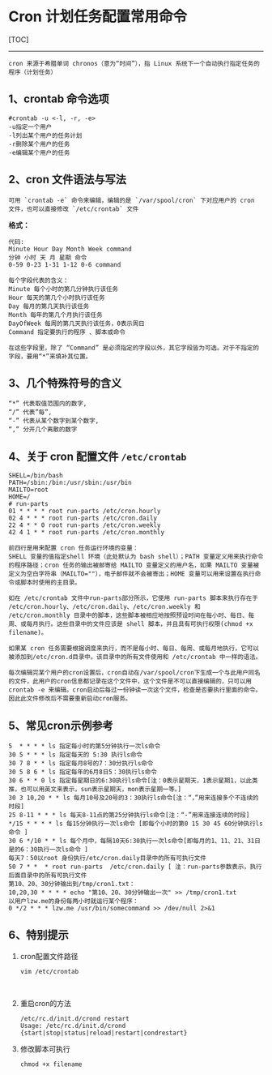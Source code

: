 # Cron 计划任务配置常用命令

[TOC]

------

	cron 来源于希腊单词 chronos（意为“时间”），指 Linux 系统下一个自动执行指定任务的程序（计划任务）

## 1、crontab 命令选项

```Linux
#crontab -u <-l, -r, -e>
-u指定一个用户
-l列出某个用户的任务计划
-r删除某个用户的任务
-e编辑某个用户的任务
```

## 2、cron 文件语法与写法

	可用 `crontab -e` 命令来编辑，编辑的是 `/var/spool/cron` 下对应用户的 cron 文件，也可以直接修改 `/etc/crontab` 文件

**格式：**

```Linux
代码:
Minute Hour Day Month Week command
分钟 小时 天 月 星期 命令
0-59 0-23 1-31 1-12 0-6 command

每个字段代表的含义：
Minute 每个小时的第几分钟执行该任务
Hour 每天的第几个小时执行该任务
Day 每月的第几天执行该任务
Month 每年的第几个月执行该任务
DayOfWeek 每周的第几天执行该任务，0表示周日
Command 指定要执行的程序 、脚本或命令

在这些字段里，除了 “Command” 是必须指定的字段以外，其它字段皆为可选。对于不指定的字段，要用“*”来填补其位置。
```

## 3、几个特殊符号的含义

```Linux
“*” 代表取值范围内的数字,
“/” 代表”每”,
“-” 代表从某个数字到某个数字,
“,” 分开几个离散的数字
```

## 4、关于 cron 配置文件 `/etc/crontab`

```Linux
SHELL=/bin/bash
PATH=/sbin:/bin:/usr/sbin:/usr/bin
MAILTO=root
HOME=/
# run-parts
01 * * * * root run-parts /etc/cron.hourly
02 4 * * * root run-parts /etc/cron.daily
22 4 * * 0 root run-parts /etc/cron.weekly
42 4 1 * * root run-parts /etc/cron.monthly

前四行是用来配置 cron 任务运行环境的变量：
SHELL 变量的值指定shell 环境（此处默认为 bash shell）；PATH 变量定义用来执行命令的程序路径；cron 任务的输出被邮寄给 MAILTO 变量定义的用户名，如果 MAILTO 变量被定义为空白字符串（MAILTO=""），电子邮件就不会被寄出；HOME 变量可以用来设置在执行命令或脚本时使用的主目录。

如在 /etc/crontab 文件中run-parts部分所示，它使用 run-parts 脚本来执行存在于 /etc/cron.hourly、/etc/cron.daily、/etc/cron.weekly 和 /etc/cron.monthly 目录中的脚本，这些脚本被相应地按照预设时间在每小时、每日、每周、或每月执行。这些目录中的文件应该是 shell 脚本，并且具有可执行权限(chmod +x filename)。

如果某 cron 任务需要根据调度来执行，而不是每小时、每日、每周、或每月地执行，它可以被添加到/etc/cron.d目录中。该目录中的所有文件使用和 /etc/crontab 中一样的语法。

每次编辑完某个用户的cron设置后，cron自动在/var/spool/cron下生成一个与此用户同名的文件，此用户的cron信息都记录在这个文件中，这个文件是不可以直接编辑的，只可以用crontab -e 来编辑。cron启动后每过一份钟读一次这个文件，检查是否要执行里面的命令。因此此文件修改后不需要重新启动cron服务。
```

## 5、常见cron示例参考

```Linux
5  * * * * ls 指定每小时的第5分钟执行一次ls命令
30 5 * * * ls 指定每天的 5:30 执行ls命令
30 7 8 * * ls 指定每月8号的7：30分执行ls命令
30 5 8 6 * ls 指定每年的6月8日5：30执行ls命令
30 6 * * 0 ls 指定每星期日的6:30执行ls命令[注：0表示星期天，1表示星期1，以此类推，也可以用英文来表示，sun表示星期天，mon表示星期一等。]
30 3 10,20 * * ls 每月10号及20号的3：30执行ls命令[注：“，”用来连接多个不连续的时段]
25 8-11 * * * ls 每天8-11点的第25分钟执行ls命令[注：“-”用来连接连续的时段]
*/15 * * * * ls 每15分钟执行一次ls命令 [即每个小时的第0 15 30 45 60分钟执行ls命令 ]
30 6 */10 * * ls 每个月中，每隔10天6:30执行一次ls命令[即每月的1、11、21、31日是的6：30执行一次ls命令 ]
每天7：50以root 身份执行/etc/cron.daily目录中的所有可执行文件
50 7 * *  * root run-parts  /etc/cron.daily [ 注：run-parts参数表示，执行后面目录中的所有可执行文件
第10、20、30分钟输出到/tmp/cron1.txt：
10,20,30 * * * * echo "第10、20、30分钟输出一次" >> /tmp/cron1.txt
以用户lzw.me的身份每两小时就运行某个程序：
0 */2 * * * lzw.me /usr/bin/somecommand >> /dev/null 2>&1
```

## 6、特别提示

1. cron配置文件路径

   ```Linux
   vim /etc/crontab
   ```

   ​

2. 重启cron的方法

   ```Linux
   /etc/rc.d/init.d/crond restart
   Usage: /etc/rc.d/init.d/crond {start|stop|status|reload|restart|condrestart}
   ```

3. 修改脚本可执行

   ```Linux
   chmod +x filename
   ```

   ​